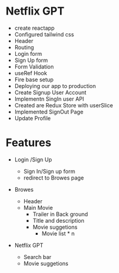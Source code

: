 # Netflix GPT

- create reactapp
- Configured tailwind css
- Header
- Routing
- Login form
- Sign Up form
- Form Validation
- useRef Hook
- Fire base setup
- Deploying our app to production
- Create Signup User Account
- Implementn SingIn user API
- Created are Redux Store with userSlice
- Implemented SignOut Page
- Update Profile

# Features

- Login /Sign Up
  - Sign In/Sign up form
  - redirect to Browes page
- Browes

  - Header
  - Main Movie
    - Trailer in Back ground
    - Title and description
    - Movie suggetions
      - Movie list \* n

- Netflix GPT
  - Search bar
  - Movie suggetions
